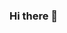 ### Hi there 👋

<!--
**rghosh8/rghosh8** is a ✨ _special_ ✨ repository because its `README.md` (this file) appears on your GitHub profile.

Here are some ideas to get you started:

- 🔭 I’m currently working on time series ranking for cloud native application management.
- 🌱 I’m currently learning nuances of reinforcement learning.
- 👯 I’m looking to collaborate on exciting applications of AI/ML.
- 🤔 I’m looking for help with reinforcement learning.
- 💬 Ask me about AI/ML, Cloud-Native Computing
- 📫 How to reach me: Drop me a note in twitter @rajat_ghosh
- 😄 Pronouns: he/his/him
- ⚡ Fun fact: Tried my hand at standup comedy. 
-->
